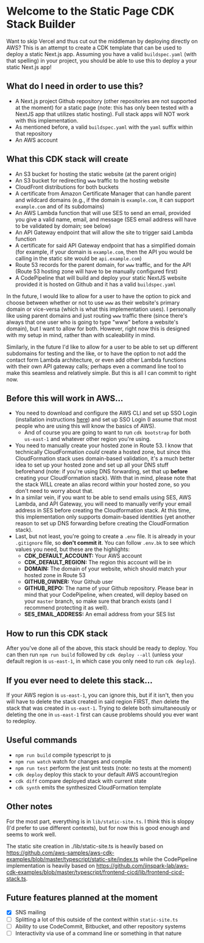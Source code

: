 # Welcome to the Static Page CDK Stack Builder

Want to skip Vercel and thus cut out the middleman by deploying directly on AWS? This is an attempt to create a CDK template that can be used to deploy a static Next.js app. Assuming you have a valid `buildspec.yaml` (with that spelling) in your project, you should be able to use this to deploy a your static Next.js app!

## What do I need in order to use this?

* A Next.js project Github repository (other repositories are not supported at the moment) for a static page (note: this has only been tested with a NextJS app that utilizes static hosting). Full stack apps will NOT work with this implementation.
* As mentioned before, a valid `buildspec.yaml` with the `yaml` suffix within that repository
* An AWS account

## What this CDK stack will create

* An S3 bucket for hosting the static website (at the parent origin)
* An S3 bucket for redirecting `www` traffic to the hosting website
* CloudFront distributions for both buckets
* A certificate from Amazon Certificate Manager that can handle parent and wildcard domains (e.g., if the domain is `example.com`, it can support `example.com` and of its subdomains)
* An AWS Lambda function that will use SES to send an email, provided you give a valid name, email, and message (SES email address will have to be validated by domain; see below)
* An API Gateway endpoint that will allow the site to trigger said Lambda function
* A certificate for said API Gateway endpoint that has a simplified domain (for example, if your domain is `example.com`, then the API you would be calling in the static site would be `api.example.com`)
* Route 53 records for the parent domain, for `www` traffic, and for the API (Route 53 hosting zone will have to be manually configured first)
* A CodePipeline that will build and deploy your static NextJS website provided it is hosted on Github and it has a valid `buildspec.yaml`

In the future, I would like to allow for a user to have the option to pick and choose between whether or not to use `www` as their website's primary domain or vice-versa (which is what this implementation uses). I personally like using parent domains and just routing `www` traffic there (since there's always that one user who is going to type "www" before a website's domain), but I want to allow for both. However, right now this is designed with my setup in mind, rather than with scaleability in mind.

Similarly, in the future I'd like to allow for a user to be able to set up different subdomains for testing and the like, or to have the option to not add the contact form Lambda architecture, or even add other Lambda functions with their own API gateway calls; perhaps even a command line tool to make this seamless and relatively simple. But this is all I can commit to right now.

## Before this will work in AWS...

- You need to download and configure the AWS CLI and set up SSO Login (installation instructions [here](https://docs.aws.amazon.com/cli/latest/userguide/getting-started-install.html)) and set up SSO Login (I assume that most people who are using this will know the basics of AWS).
    - And of course you are going to want to run `cdk bootstrap` for both `us-east-1` and whatever other region you're using.
- You need to manually create your hosted zone in Route 53. I know that technically CloudFormation _could_ create a hosted zone, but since this CloudFormation stack uses domain-based validation, it's a much better idea to set up your hosted zone and set up all your DNS stuff beforehand (note: if you're using DNS forwarding, set that up **before** creating your CloudFormation stack). With that in mind, please note that the stack WILL create an alias record within your hosted zone, so you don't need to worry about that.
- In a similar vein, if you want to be able to send emails using SES, AWS Lambda, and API Gateway, you will need to manually verify your email address in SES before creating the Cloudformation stack. At this time, this implementation only supports domain-based identities (yet another reason to set up DNS forwarding before creating the CloudFormation stack).
- Last, but not least, you're going to create a `.env` file. It is already in your `.gitignore` file, so **don't commit it**. You can follow `.env.bk` to see which values you need, but these are the highlights:
    - **CDK_DEFAULT_ACCOUNT:** Your AWS account
    - **CDK_DEFAULT_REGION:** The region this account will be in
    - **DOMAIN:** The domain of your website, which should match your hosted zone in Route 53
    - **GITHUB_OWNER:** Your Github user
    - **GITHUB_REPO:** The name of your Github repository. Please bear in mind that your CodePipeline, when created, will deploy based on your `master` branch, so make sure that branch exists (and I recommend protecting it as well).
    - **SES_EMAIL_ADDRESS:** An email address from your SES list

## How to run this CDK stack

After you've done all of the above, this stack should be ready to deploy. You can then run `npm run build` followed by `cdk deploy --all` (unless your default region is `us-east-1`, in which case you only need to run `cdk deploy`).

## If you ever need to delete this stack...

If your AWS region is `us-east-1`, you can ignore this, but if it isn't, then you will have to delete the stack created in said region FIRST, *then* delete the stack that was created in `us-east-1`. Trying to delete both simultaneously or deleting the one in `us-east-1` first can cause problems should you ever want to redeploy.

## Useful commands

* `npm run build`   compile typescript to js
* `npm run watch`   watch for changes and compile
* `npm run test`    perform the jest unit tests (note: no tests at the moment)
* `cdk deploy`      deploy this stack to your default AWS account/region
* `cdk diff`        compare deployed stack with current state
* `cdk synth`       emits the synthesized CloudFormation template

## Other notes

For the most part, everything is in `lib/static-site.ts`. I think this is sloppy (I'd prefer to use different contexts), but for now this is good enough and seems to work well.

The static site creation in ./lib/static-site.ts is heavily based on https://github.com/aws-samples/aws-cdk-examples/blob/master/typescript/static-site/index.ts while the CodePipeline implementation is heavily based on https://github.com/jinspark-lab/aws-cdk-examples/blob/master/typescript/frontend-cicd/lib/frontend-cicd-stack.ts.

## Future features planned at the moment

- [x] SNS mailing
- [ ] Splitting a lot of this outside of the context within `static-site.ts`
- [ ] Ability to use CodeCommit, Bitbucket, and other repository systems
- [ ] Interactivity via use of a command line or something in that nature